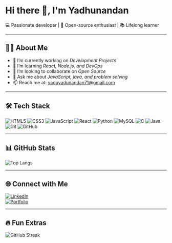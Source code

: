 # Hi there 👋, I'm Yadhunandan  
💻 Passionate developer | 🚀 Open-source enthusiast | 📚 Lifelong learner  

---

## 👨‍💻 About Me  
- 🔭 I’m currently working on *Development Projects*  
- 🌱 I’m learning *React, Node.js, and DevOps*  
- 👯 I’m looking to collaborate on *Open Source*  
- 💬 Ask me about *JavaScript, java, and problem solving*  
- 📫 Reach me at: yaduyadunandan71@gmail.com 

---

## 🛠 Tech Stack  
![HTML5](https://img.shields.io/badge/html5-%23E34F26.svg?style=for-the-badge&logo=html5&logoColor=white)  ![CSS3](https://img.shields.io/badge/css3-%231572B6.svg?style=for-the-badge&logo=css3&logoColor=white)  ![JavaScript](https://img.shields.io/badge/javascript-%23323330.svg?style=for-the-badge&logo=javascript&logoColor=%23F7DF1E)  ![React](https://img.shields.io/badge/react-%2320232a.svg?style=for-the-badge&logo=react&logoColor=%2361DAFB)  ![Python](https://img.shields.io/badge/python-3670A0?style=for-the-badge&logo=python&logoColor=ffdd54)  ![MySQL](https://img.shields.io/badge/mysql-%2300f.svg?style=for-the-badge&logo=mysql&logoColor=white)  ![C](https://img.shields.io/badge/c-%2300599C.svg?style=for-the-badge&logo=c&logoColor=white)  ![Java](https://img.shields.io/badge/java-%23ED8B00.svg?style=for-the-badge&logo=openjdk&logoColor=white)  ![Git](https://img.shields.io/badge/git-%23F05033.svg?style=for-the-badge&logo=git&logoColor=white)  ![GitHub](https://img.shields.io/badge/github-%23121011.svg?style=for-the-badge&logo=github&logoColor=white)  
 

---

## 📊 GitHub Stats  
![Top Langs](https://github-readme-stats.vercel.app/api/top-langs/?username=yadhunandan-pixel&layout=compact&theme=tokyonight)  

---

## 🌐 Connect with Me  
[![LinkedIn](https://img.shields.io/badge/LinkedIn-%230077B5.svg?logo=linkedin&logoColor=white)](https://www.linkedin.com/in/yadhunandank)  
[![Portfolio](https://img.shields.io/badge/Portfolio-%23000000.svg?logo=firefox&logoColor=#FF7139)](https://yadhunandan-portfolio.netlify.app/)  

---

## 🔥 Fun Extras  
![GitHub Streak](https://github-readme-streak-stats.herokuapp.com/?user=yadhunandan-pixel&theme=tokyonight)
